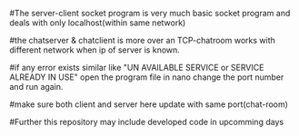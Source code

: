 #The server-client socket program is very much basic socket program and deals with only localhost(within same network)

#the chatserver & chatclient is more over an TCP-chatroom works with different network when ip of server is known.

#if any error exists similar like "UN AVAILABLE SERVICE or SERVICE ALREADY IN USE" open the program file in nano change the port number and run again.

#make sure both client and server here update with same port(chat-room)

#Further this repository may include developed code in upcomming days
